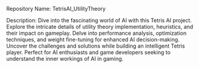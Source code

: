 Repository Name: TetrisAI_UtilityTheory

Description: 
Dive into the fascinating world of AI with this Tetris AI project. Explore the intricate details of utility theory implementation, heuristics, and their impact on gameplay. Delve into performance analysis, optimization techniques, and weight fine-tuning for enhanced AI decision-making. Uncover the challenges and solutions while building an intelligent Tetris player. Perfect for AI enthusiasts and game developers seeking to understand the inner workings of AI in gaming.
